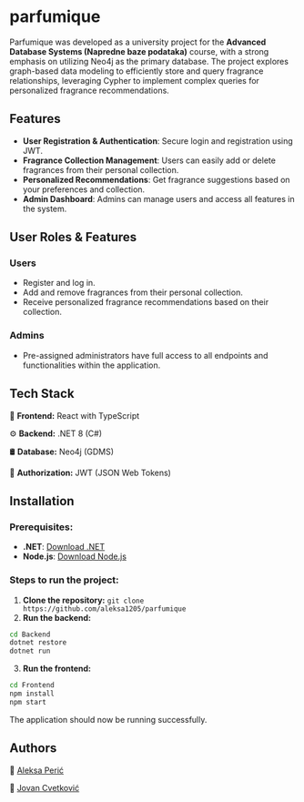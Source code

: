 # parfumique

Parfumique was developed as a university project for the **Advanced Database Systems (Napredne baze podataka)** course, with a strong emphasis on utilizing Neo4j as the primary database. The project explores graph-based data modeling to efficiently store and query fragrance relationships, leveraging Cypher to implement complex queries for personalized fragrance recommendations.

## Features

- **User Registration & Authentication**: Secure login and registration using JWT.
- **Fragrance Collection Management**: Users can easily add or delete fragrances from their personal collection.
- **Personalized Recommendations**: Get fragrance suggestions based on your preferences and collection.
- **Admin Dashboard**: Admins can manage users and access all features in the system.

## User Roles & Features

### Users

- Register and log in.
- Add and remove fragrances from their personal collection.
- Receive personalized fragrance recommendations based on their collection.

### Admins

- Pre-assigned administrators have full access to all endpoints and functionalities within the application.

## Tech Stack

🚀 **Frontend:** React with TypeScript

⚙️ **Backend:** .NET 8 (C#)

🛢 **Database:** Neo4j (GDMS)

🔐 **Authorization:** JWT (JSON Web Tokens)

## Installation

### Prerequisites:

- **.NET**: [Download .NET](https://dotnet.microsoft.com/en-us/download)
- **Node.js**: [Download Node.js](https://nodejs.org/en/download)

### Steps to run the project:

1. **Clone the repository:**
   `git clone https://github.com/aleksa1205/parfumique`
2. **Run the backend:**

```bash
cd Backend
dotnet restore
dotnet run
```

3. **Run the frontend:**

```bash
cd Frontend
npm install
npm start
```

The application should now be running successfully.

## Authors

👤 [Aleksa Perić](https://github.com/aleksa1205)

👤 [Jovan Cvetković](https://github.com/CJovan02)
